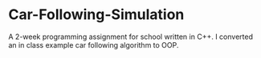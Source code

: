 # Car-Following-Simulation
A 2-week programming assignment for school written in C++.  I converted an in class example car following algorithm to OOP.
